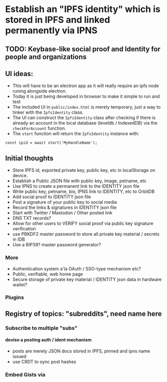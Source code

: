 # Establish an "IPFS identity" which is stored in IPFS and linked permanently via IPNS

## TODO: Keybase-like social proof and Identity for people and organizations

## UI ideas:

* This will have to be an electron app as it will really require an ipfs node runing alongside electron.
* Today it is just being developed in browser to make it simple to run and test
* The included UI in `public/index.html` is merely temporary, just a way to tinker with the `IpfsIdentity` class.
* The UI can construct the `IpfsIdentity` class after checking if there is already an account in the local database (leveldb / IndexedDB) via the `checkForAccount` function.
* The `start` function will return the `IpfsIdentity` instance with:

`const ipid = await start('MyHandleName');`

## Initial thoughts

* Store IPFS id, exported private key, public key, etc in localStorage on device.
* Establish a Public JSON file with public key, image, petname, etc
* Use IPNS to create a permanent link to the IDENTITY json file
* Write public key, petname, bio, IPNS link to IDENTITY, etc to OrbitDB
* Add social proof to IDENTITY json file
* Post a signature of your public key to social media
* Record the links & signatures in IDENTITY json file
* Start with Twitter / Mastodon / Other posted link
* DNS TXT records?
* Allow for other users to VERIFY social proof via public key signature verification
* use PBKDF2 master password to store all private key material / secrets in IDB
* Use a BIP39? master password generator?

### More

* Authentication system a'la OAuth / SSO-type mechanism etc?
* Public, verifiable, web home page
* Secure storage of private key material / IDENTITY json data in hardware wallet?

### Plugins

## Registry of topics: "subreddits", need name here

### Subscribe to multiple "subs"

#### devise a posting auth / ident mechanism

* posts are merely JSON docs stored in IPFS, pinned and ipns name issued
* use CRDT to sync post hashes

### Embed Gists via <script> tage and Tweets via embed HTML for the Proofs to display inline on a user's profile

## Manual validation UI to paste proof data that cannot dynamically be fetched via a url / embed / script tag

## Channels

Each per can establish channels and invite followers / followees to the channel. The Channel TOPIC is also an IPFS pinned / named path

* The peer creates a channel Identifier object that names the channel in human terms and is signed by the creator.
* This JSON doc is saved to IPFS and pinned, named, etc.
* Peers (perhaps only those that follow or are follwees) can be notified of owned 'channels'.
* A channel is merely a pubsub topic that can be used like a social/media feed, discussion "subject", etc.
* "Posts" to the "sub" are saved to IPFS, pinned, named, etc and passed on to the owner of the channel.
* Each post `IPFS path` is agregated via a pubsub append only log or some other kind of CRDT, etc. Orbit? Only the IPFS path is saved to these logs to minimize the amount of data that needs to be aggregated and sync'd.
